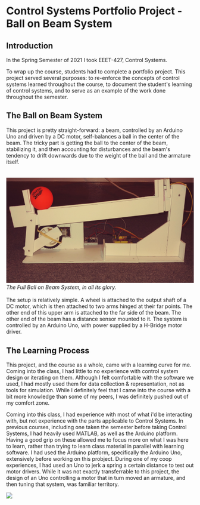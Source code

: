# Control Systems Portfolio Project - Ball on Beam System

## Introduction

In the Spring Semester of 2021 I took EEET-427, Control Systems. 

To wrap up the course, students had to complete a portfolio project. This project served several purposes: to re-enforce the concepts of control systems learned throughout the course, to document the student's learning of control systems, and to serve as an example of the work done throughout the semester.

## The Ball on Beam System

This project is pretty straight-forward: a beam, controlled by an Arduino Uno and driven by a DC motor, self-balances a ball in the center of the beam. The tricky part is getting the ball to the center of the beam, stabilizing it, and then accounting for disturbances and the beam's tendency to drift downwards due to the weight of the ball and the armature itself.
<br />
<br />
<br />
![](system_overview.jpg)
*The Full Ball on Beam System, in all its glory.*
<br />
<br />
The setup is relatively simple. A wheel is attached to the output shaft of a DC motor, which is then attached to two arms hinged at their far points. The other end of this upper arm is attached to the far side of the beam. The other end of the beam has a distance sensor mounted to it. The system is controlled by an Arduino Uno, with power supplied by a H-Bridge motor driver.



## The Learning Process

This project, and the course as a whole, came with a learning curve for me. Coming into the class, I had little to no experience with control system design or iterating on them. Although I felt comfortable with the software we used, I had mostly used them for data collection & representation, not as tools for simulation. While I definitely feel that I came into the course with a bit more knowledge than some of my peers, I was definitely pushed out of my comfort zone.

Coming into this class, I had experience with most of what i'd be interacting with, but not experience with the parts applicable to Control Systems. In previous courses, including one taken the semester before taking Control Systems, I had heavily used MATLAB, as well as the Arduino platform. Having a good grip on these allowed me to focus more on what I was here to learn, rather than trying to learn class material in parallel with learning software. I had used the Arduino platform, specifically the Arduino Uno, extensively before working on this probject. During one of my coop experiences, I had used an Uno to jerk a spring a certain distance to test out motor drivers. While it was not exactly transferrable to this project, the design of an Uno controlling a motor that in turn moved an armature, and then tuning that system, was familiar territory.










![](tuned_system.gif)
